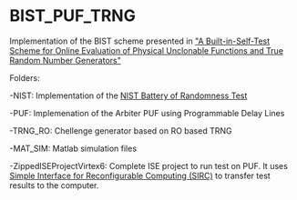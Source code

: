 # BIST_PUF_TRNG

Implementation of the BIST scheme presented in ["A Built-in-Self-Test Scheme for Online Evaluation of Physical Unclonable Functions and True Random Number Generators"](http://ieeexplore.ieee.org/abstract/document/7387751/)

Folders:
 
-NIST: Implementation of the [NIST Battery of Randomness Test](http://nvlpubs.nist.gov/nistpubs/Legacy/SP/nistspecialpublication800-22r1a.pdf) 

-PUF: Implemenation of the Arbiter PUF using Programmable Delay Lines
  
-TRNG_RO: Chellenge generator based on RO based TRNG
  
-MAT_SIM: Matlab simulation files
  
-ZippedISEProjectVirtex6: Complete ISE project to run test on PUF. It uses [Simple Interface for Reconfigurable Computing (SIRC)](https://www.microsoft.com/en-us/download/details.aspx?id=52527) to transfer test results to the computer. 

